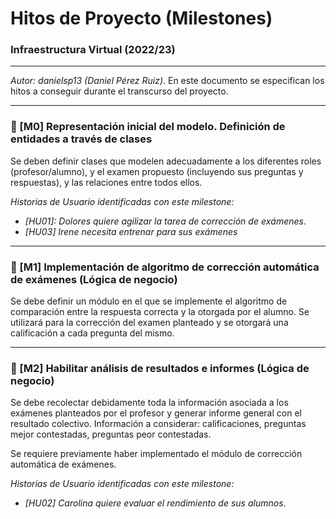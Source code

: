 # Hitos de Proyecto (Milestones)



### Infraestructura Virtual (2022/23)

****

*Autor: danielsp13 (Daniel Pérez Ruiz)*. En este documento se especifican los hitos a conseguir durante el transcurso del proyecto.

****

### :checkered_flag: [M0] Representación inicial del modelo. Definición de entidades a través de clases

Se deben definir clases que modelen adecuadamente a los diferentes roles (profesor/alumno), y el examen propuesto (incluyendo sus preguntas y respuestas), y las relaciones entre todos ellos.

*Historias de Usuario identificadas con este milestone:*

* *[HU01]: Dolores quiere agilizar la tarea de corrección de exámenes*.
* *[HU03] Irene necesita entrenar para sus exámenes*

****

### :checkered_flag: [M1] Implementación de algoritmo de corrección automática de exámenes (Lógica de negocio)

Se debe definir un módulo en el que se implemente el algoritmo de comparación entre la respuesta correcta y la otorgada por el alumno. Se utilizará para la corrección del examen planteado y se otorgará una calificación a cada pregunta del mismo.

****

### :checkered_flag: [M2] Habilitar análisis de resultados e informes (Lógica de negocio)

Se debe recolectar debidamente toda la información asociada a los exámenes planteados por el profesor y generar informe general con el resultado colectivo. Información a considerar: calificaciones, preguntas mejor contestadas, preguntas peor contestadas. 

Se requiere previamente haber implementado el módulo de corrección automática de exámenes.

*Historias de Usuario identificadas con este milestone:*

* *[HU02] Carolina quiere evaluar el rendimiento de sus alumnos*.
